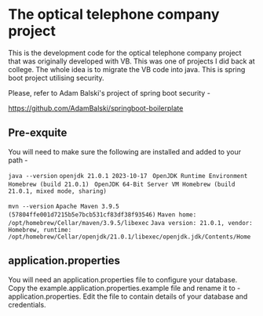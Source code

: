 # The optical telephone company project

This is the development code for the optical telephone company project that was originally developed with VB. This was one of projects I did back at college. The whole idea is to migrate the VB code into java. This is spring boot project utilising security.

Please, refer to Adam Balski's project of spring boot security -

https://github.com/AdamBalski/springboot-boilerplate

## Pre-exquite
You will need to make sure the following are installed and added to your path -

```java --version```
```openjdk 21.0.1 2023-10-17``` 
``` OpenJDK Runtime Environment Homebrew (build 21.0.1)```
``` OpenJDK 64-Bit Server VM Homebrew (build 21.0.1, mixed mode, sharing)```

```mvn --version```
```Apache Maven 3.9.5 ```
```(57804ffe001d7215b5e7bcb531cf83df38f93546)```
```Maven home: /opt/homebrew/Cellar/maven/3.9.5/libexec```
```Java version: 21.0.1, vendor: Homebrew, runtime: /opt/homebrew/Cellar/openjdk/21.0.1/libexec/openjdk.jdk/Contents/Home```

## application.properties

You will need an application.properties file to configure your database. Copy the example.application.properties.example file and rename it to - application.properties. Edit the file to contain details of your database and credentials.
